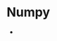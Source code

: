 # Numpy

- [](https://towardsdatascience.com/reshaping-numpy-arrays-in-python-a-step-by-step-pictorial-tutorial-aed5f471cf0b)
